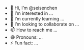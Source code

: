 - 👋 Hi, I’m @seisenchen
- 👀 I’m interested in ...
- 🌱 I’m currently learning ...
- 💞️ I’m looking to collaborate on ...
- 📫 How to reach me ...
- 😄 Pronouns: ...
- ⚡ Fun fact: ...

<!---
seisenchen/seisenchen is a ✨ special ✨ repository because its `README.md` (this file) appears on your GitHub profile.
You can click the Preview link to take a look at your changes.
--->
